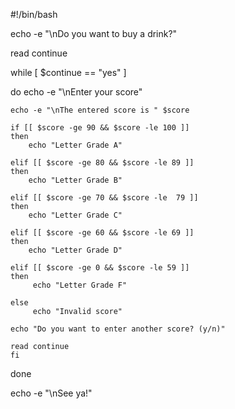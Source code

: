 #!/bin/bash

echo -e "\nDo you want to buy a drink?"

read continue

while [ $continue == "yes" ] 

do
    echo -e "\nEnter your score"


    echo -e "\nThe entered score is " $score

    if [[ $score -ge 90 && $score -le 100 ]]
    then
        echo "Letter Grade A"
    
    elif [[ $score -ge 80 && $score -le 89 ]]
    then
        echo "Letter Grade B"
    
    elif [[ $score -ge 70 && $score -le  79 ]]
    then
        echo "Letter Grade C" 
    
    elif [[ $score -ge 60 && $score -le 69 ]]
    then
        echo "Letter Grade D"
    
    elif [[ $score -ge 0 && $score -le 59 ]]
    then
         echo "Letter Grade F"
    
    else 
         echo "Invalid score"
    
    echo "Do you want to enter another score? (y/n)"

    read continue
    fi

done

echo -e "\nSee ya!"


